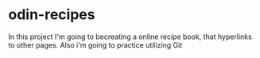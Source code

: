# odin-recipes
In this project I'm going to becreating a online recipe book, that hyperlinks to other pages. Also i'm going to practice utilizing Git